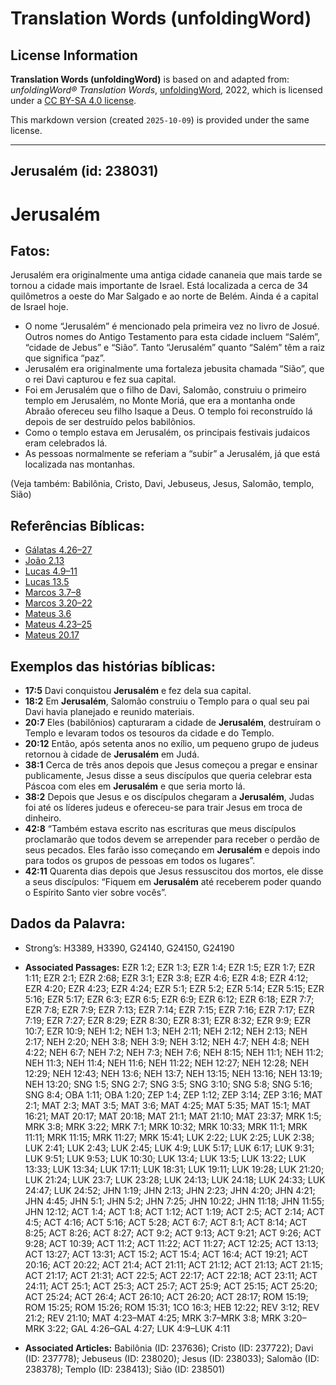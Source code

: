 # Translation Words (unfoldingWord)

## License Information

**Translation Words (unfoldingWord)** is based on and adapted from: _unfoldingWord® Translation Words_, [unfoldingWord](https://unfoldingword.org/utw), 2022, which is licensed under a [CC BY-SA 4.0 license](https://creativecommons.org/licenses/by-sa/4.0/legalcode.en).

This markdown version (created `2025-10-09`) is provided under the same license.



--------------------------------

## Jerusalém (id: 238031)

Jerusalém
=========

Fatos:
------

Jerusalém era originalmente uma antiga cidade cananeia que mais tarde se tornou a cidade mais importante de Israel. Está localizada a cerca de 34 quilômetros a oeste do Mar Salgado e ao norte de Belém. Ainda é a capital de Israel hoje.

* O nome “Jerusalém” é mencionado pela primeira vez no livro de Josué. Outros nomes do Antigo Testamento para esta cidade incluem “Salém”, “cidade de Jebus” e “Sião”. Tanto “Jerusalém” quanto “Salém” têm a raiz que significa “paz”.
* Jerusalém era originalmente uma fortaleza jebusita chamada “Sião”, que o rei Davi capturou e fez sua capital.
* Foi em Jerusalém que o filho de Davi, Salomão, construiu o primeiro templo em Jerusalém, no Monte Moriá, que era a montanha onde Abraão ofereceu seu filho Isaque a Deus. O templo foi reconstruído lá depois de ser destruído pelos babilônios.
* Como o templo estava em Jerusalém, os principais festivais judaicos eram celebrados lá.
* As pessoas normalmente se referiam a “subir” a Jerusalém, já que está localizada nas montanhas.

(Veja também: Babilônia, Cristo, Davi, Jebuseus, Jesus, Salomão, templo, Sião)

Referências Bíblicas:
---------------------

* [Gálatas 4\.26–27](https://ref.ly/Gal4:26-Gal4:27)
* [João 2\.13](https://ref.ly/John2:13)
* [Lucas 4\.9–11](https://ref.ly/Luke4:9-Luke4:11)
* [Lucas 13\.5](https://ref.ly/Luke13:5)
* [Marcos 3\.7–8](https://ref.ly/Mark3:7-Mark3:8)
* [Marcos 3\.20–22](https://ref.ly/Mark3:20-Mark3:22)
* [Mateus 3\.6](https://ref.ly/Matt3:6)
* [Mateus 4\.23–25](https://ref.ly/Matt4:23-Matt4:25)
* [Mateus 20\.17](https://ref.ly/Matt20:17)

Exemplos das histórias bíblicas:
--------------------------------

* **17:5** Davi conquistou **Jerusalém** e fez dela sua capital.
* **18:2** Em **Jerusalém**, Salomão construiu o Templo para o qual seu pai Davi havia planejado e reunido materiais.
* **20:7** Eles (babilônios) capturaram a cidade de **Jerusalém**, destruíram o Templo e levaram todos os tesouros da cidade e do Templo.
* **20:12** Então, após setenta anos no exílio, um pequeno grupo de judeus retornou à cidade de **Jerusalém** em Judá.
* **38:1** Cerca de três anos depois que Jesus começou a pregar e ensinar publicamente, Jesus disse a seus discípulos que queria celebrar esta Páscoa com eles em **Jerusalém** e que seria morto lá.
* **38:2** Depois que Jesus e os discípulos chegaram a **Jerusalém**, Judas foi até os líderes judeus e ofereceu\-se para trair Jesus em troca de dinheiro.
* **42:8** “Também estava escrito nas escrituras que meus discípulos proclamarão que todos devem se arrepender para receber o perdão de seus pecados. Eles farão isso começando em **Jerusalém** e depois indo para todos os grupos de pessoas em todos os lugares”.
* **42:11** Quarenta dias depois que Jesus ressuscitou dos mortos, ele disse a seus discípulos: “Fiquem em **Jerusalém** até receberem poder quando o Espírito Santo vier sobre vocês”.

Dados da Palavra:
-----------------

* Strong’s: H3389, H3390, G24140, G24150, G24190

* **Associated Passages:** EZR 1:2; EZR 1:3; EZR 1:4; EZR 1:5; EZR 1:7; EZR 1:11; EZR 2:1; EZR 2:68; EZR 3:1; EZR 3:8; EZR 4:6; EZR 4:8; EZR 4:12; EZR 4:20; EZR 4:23; EZR 4:24; EZR 5:1; EZR 5:2; EZR 5:14; EZR 5:15; EZR 5:16; EZR 5:17; EZR 6:3; EZR 6:5; EZR 6:9; EZR 6:12; EZR 6:18; EZR 7:7; EZR 7:8; EZR 7:9; EZR 7:13; EZR 7:14; EZR 7:15; EZR 7:16; EZR 7:17; EZR 7:19; EZR 7:27; EZR 8:29; EZR 8:30; EZR 8:31; EZR 8:32; EZR 9:9; EZR 10:7; EZR 10:9; NEH 1:2; NEH 1:3; NEH 2:11; NEH 2:12; NEH 2:13; NEH 2:17; NEH 2:20; NEH 3:8; NEH 3:9; NEH 3:12; NEH 4:7; NEH 4:8; NEH 4:22; NEH 6:7; NEH 7:2; NEH 7:3; NEH 7:6; NEH 8:15; NEH 11:1; NEH 11:2; NEH 11:3; NEH 11:4; NEH 11:6; NEH 11:22; NEH 12:27; NEH 12:28; NEH 12:29; NEH 12:43; NEH 13:6; NEH 13:7; NEH 13:15; NEH 13:16; NEH 13:19; NEH 13:20; SNG 1:5; SNG 2:7; SNG 3:5; SNG 3:10; SNG 5:8; SNG 5:16; SNG 8:4; OBA 1:11; OBA 1:20; ZEP 1:4; ZEP 1:12; ZEP 3:14; ZEP 3:16; MAT 2:1; MAT 2:3; MAT 3:5; MAT 3:6; MAT 4:25; MAT 5:35; MAT 15:1; MAT 16:21; MAT 20:17; MAT 20:18; MAT 21:1; MAT 21:10; MAT 23:37; MRK 1:5; MRK 3:8; MRK 3:22; MRK 7:1; MRK 10:32; MRK 10:33; MRK 11:1; MRK 11:11; MRK 11:15; MRK 11:27; MRK 15:41; LUK 2:22; LUK 2:25; LUK 2:38; LUK 2:41; LUK 2:43; LUK 2:45; LUK 4:9; LUK 5:17; LUK 6:17; LUK 9:31; LUK 9:51; LUK 9:53; LUK 10:30; LUK 13:4; LUK 13:5; LUK 13:22; LUK 13:33; LUK 13:34; LUK 17:11; LUK 18:31; LUK 19:11; LUK 19:28; LUK 21:20; LUK 21:24; LUK 23:7; LUK 23:28; LUK 24:13; LUK 24:18; LUK 24:33; LUK 24:47; LUK 24:52; JHN 1:19; JHN 2:13; JHN 2:23; JHN 4:20; JHN 4:21; JHN 4:45; JHN 5:1; JHN 5:2; JHN 7:25; JHN 10:22; JHN 11:18; JHN 11:55; JHN 12:12; ACT 1:4; ACT 1:8; ACT 1:12; ACT 1:19; ACT 2:5; ACT 2:14; ACT 4:5; ACT 4:16; ACT 5:16; ACT 5:28; ACT 6:7; ACT 8:1; ACT 8:14; ACT 8:25; ACT 8:26; ACT 8:27; ACT 9:2; ACT 9:13; ACT 9:21; ACT 9:26; ACT 9:28; ACT 10:39; ACT 11:2; ACT 11:22; ACT 11:27; ACT 12:25; ACT 13:13; ACT 13:27; ACT 13:31; ACT 15:2; ACT 15:4; ACT 16:4; ACT 19:21; ACT 20:16; ACT 20:22; ACT 21:4; ACT 21:11; ACT 21:12; ACT 21:13; ACT 21:15; ACT 21:17; ACT 21:31; ACT 22:5; ACT 22:17; ACT 22:18; ACT 23:11; ACT 24:11; ACT 25:1; ACT 25:3; ACT 25:7; ACT 25:9; ACT 25:15; ACT 25:20; ACT 25:24; ACT 26:4; ACT 26:10; ACT 26:20; ACT 28:17; ROM 15:19; ROM 15:25; ROM 15:26; ROM 15:31; 1CO 16:3; HEB 12:22; REV 3:12; REV 21:2; REV 21:10; MAT 4:23–MAT 4:25; MRK 3:7–MRK 3:8; MRK 3:20–MRK 3:22; GAL 4:26–GAL 4:27; LUK 4:9–LUK 4:11
* **Associated Articles:** Babilônia (ID: 237636); Cristo (ID: 237722); Davi (ID: 237778); Jebuseus (ID: 238020); Jesus (ID: 238033); Salomão (ID: 238378); Templo (ID: 238413); Sião (ID: 238501)

